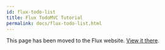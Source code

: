 ```yaml
---
id: flux-todo-list
title: Flux TodoMVC Tutorial
permalink: docs/flux-todo-list.html
---
```


This page has been moved to the Flux website. [View it there](https://facebook.github.io/flux/docs/todo-list.html).
